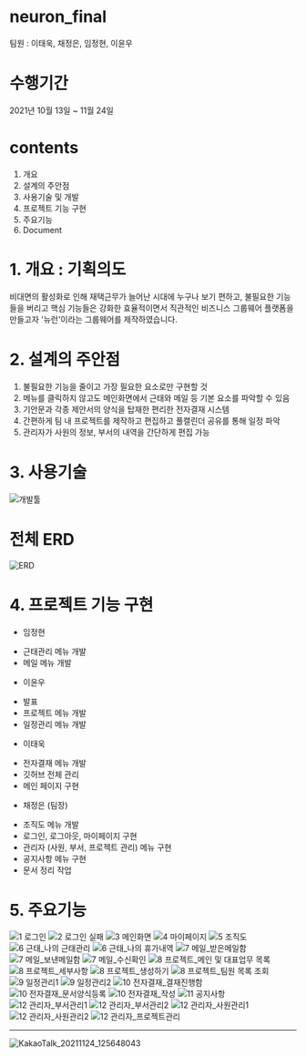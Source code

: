 # neuron_final
팀원 : 이태욱, 채정은, 임정현, 이윤우
# 수행기간
2021년 10월 13일 ~ 11월 24일
# contents
1. 개요
2. 설계의 주안점
3. 사용기술 및 개발
4. 프로젝트 기능 구현
5. 주요기능
6. Document
# 1. 개요 : 기획의도
비대면의 활성화로 인해 재택근무가 늘어난 시대에 누구나 보기 편하고, 불필요한 기능들을 버리고 핵심 기능들은 강화한 효율적이면서 직관적인 비즈니스 그룹웨어 플랫폼을 만들고자 '뉴런'이라는 그룹웨어를 제작하였습니다.
# 2. 설계의 주안점
1. 불필요한 기능을 줄이고 가장 필요한 요소로만 구현할 것 
2. 메뉴를 클릭하지 않고도 메인화면에서 근태와 메일 등 기본 요소를 파악할 수 있음 
3. 기안문과 각종 제안서의 양식을 탑재한 편리한 전자결재 시스템
4. 간편하게 팀 내 프로젝트를 제작하고 편집하고 풀캘린더 공유를 통해 일정 파악
5. 관리자가 사원의 정보, 부서의 내역을 간단하게 편집 가능
# 3. 사용기술
![개발툴](https://user-images.githubusercontent.com/83701856/143183027-423585f2-d7ae-4f68-81e5-1a11c464c082.png)
# 전체 ERD
![ERD](https://user-images.githubusercontent.com/83701856/143183483-3c5da9b8-cf27-4f63-883f-5204440270a8.PNG)

# 4. 프로젝트 기능 구현  
* 임정현
- 근태관리 메뉴 개발
- 메일 메뉴 개발

* 이윤우
- 발표
- 프로젝트 메뉴 개발
- 일정관리 메뉴 개발

* 이태욱
- 전자결재 메뉴 개발
- 깃허브 전체 관리
- 메인 페이지 구현

* 채정은 (팀장)
- 조직도 메뉴 개발
- 로그인, 로그아웃, 마이페이지 구현
- 관리자 (사원, 부서, 프로젝트 관리) 메뉴 구현
- 공지사항 메뉴 구현
- 문서 정리 작업
# 5. 주요기능
![1  로그인](https://user-images.githubusercontent.com/83701856/143183691-36de64d2-edf5-49ff-9144-5d19270701df.png)
![2  로그인 실패](https://user-images.githubusercontent.com/83701856/143183730-370197cb-8624-4385-989d-60844e8d8242.png)
![3  메인화면](https://user-images.githubusercontent.com/83701856/143183735-84c494f8-651a-4311-ad47-794dc1bf2990.png)
![4  마이페이지](https://user-images.githubusercontent.com/83701856/143183738-0253a4bb-c366-4d41-aac9-d80a97e60ac2.png)
![5  조직도](https://user-images.githubusercontent.com/83701856/143183718-7962dbc1-822e-4f8f-b01a-2384db10ac1a.png)
![6  근태_나의 근태관리](https://user-images.githubusercontent.com/83701856/143183780-7fd2c217-c6da-4a66-aebd-1e11af4415d5.png)
![6 근태_나의 휴가내역](https://user-images.githubusercontent.com/83701856/143183791-cfbc08e8-5991-4898-9837-e2e05ed42572.png)
![7 메일_받은메일함](https://user-images.githubusercontent.com/83701856/143183799-0bee394e-329c-4ba8-b89d-782f6d38e1ba.png)
![7 메일_보낸메일함](https://user-images.githubusercontent.com/83701856/143183806-aa68d7b3-2bcb-49c4-a1b2-69593de39c3b.png)
![7 메일_수신확인](https://user-images.githubusercontent.com/83701856/143183817-96d8dc90-c395-4ff9-9cf3-c2953ecb77e4.png)
![8  프로젝트_메인 및 대표업무 목록](https://user-images.githubusercontent.com/83701856/143183822-538148c2-116d-4627-9768-160720da5695.png)
![8  프로젝트_세부사항](https://user-images.githubusercontent.com/83701856/143183835-f2d5c139-9e13-48f7-8e57-3da3fc32b489.png)
![8 프로젝트_생성하기](https://user-images.githubusercontent.com/83701856/143183857-56ed5449-f3dc-4594-9efc-02ffd151745a.png)
![8 프로젝트_팀원 목록 조회](https://user-images.githubusercontent.com/83701856/143183860-9b08f39b-cecb-45c9-92f2-a0b455097ed2.png)
![9 일정관리1](https://user-images.githubusercontent.com/83701856/143183866-4eabf738-0249-404f-834e-73530e688eaf.png)
![9 일정관리2](https://user-images.githubusercontent.com/83701856/143183870-514d3327-3221-4f9a-87a8-2d4bcd271360.png)
![10 전자결재_결재진행함](https://user-images.githubusercontent.com/83701856/143183881-6a160f85-5546-402d-8018-9d84d1124cbe.png)
![10 전자결재_문서양식등록](https://user-images.githubusercontent.com/83701856/143183886-a387f187-145f-45ac-9008-ea85df8db354.png)
![10 전자결재_작성](https://user-images.githubusercontent.com/83701856/143183893-fc3e62c4-46ee-4180-9cdd-c394522f42d4.png)
![11 공지사항](https://user-images.githubusercontent.com/83701856/143183903-6d369b3d-8db6-4408-ad2f-73be0715a12c.png)
![12 관리자_부서관리1](https://user-images.githubusercontent.com/83701856/143183908-dca95d64-3e42-49a7-9175-f5f3284459b4.png)
![12 관리자_부서관리2](https://user-images.githubusercontent.com/83701856/143183914-e64a55c1-8461-47e5-9054-d9aa82296860.png)
![12 관리자_사원관리1](https://user-images.githubusercontent.com/83701856/143183923-b83a2ff7-343f-42d4-ad14-3ffbf103e86c.png)
![12 관리자_사원관리2](https://user-images.githubusercontent.com/83701856/143183931-7d89a166-f333-431c-bc25-263714bf9632.png)
![12 관리자_프로젝트관리](https://user-images.githubusercontent.com/83701856/143183937-a53d7cde-619e-4589-a353-38edf7c47119.png)

------------
![KakaoTalk_20211124_125648043](https://user-images.githubusercontent.com/83701856/143183943-f1da55e5-8a67-4d17-af2f-ab9c42117d73.png)


